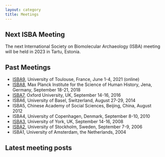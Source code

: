 ```yaml
---
layout: category
title: Meetings
---
```


## Next ISBA Meeting

The next International Society on Biomolecular Archaeology (ISBA) meeting will be held in 2023 in Tartu, Estonia.

## Past Meetings

- [ISBA9](https://isba9.sciencesconf.org/), University of Toulouse, France, June 1-4, 2021 (online)
- [ISBA8](https://www.shh.mpg.de/1068358/8th-international-symposium-on-biomolecular-archaeology-isba-2018), Max Planck Institute for the Science of Human History, Jena, Germany, September 18-21, 2018
- [ISBA7](https://www.ucl.ac.uk/human-evolution/events/2016/sep/7th-international-symposium-biomolecular-archaeology), Oxford University, UK, September 14-16, 2016
- ISBA6, University of Basel, Switzerland, August 27-29, 2014
- ISBA5, Chinese Academy of Social Sciences, Beijing, China, August 2012
- ISBA4, University of Copenhagen, Denmark, September 8-10, 2010
- [ISBA3](https://www.york.ac.uk/archaeology/ISBA3/), University of York, UK, September 14-16, 2008
- [ISBA2](https://www.archaeology.su.se/polopoly_fs/1.35651.1320940162!/ISBA2_abstracts.pdf), University of Stockholm, Sweden, September 7-9, 2006
- ISBA1, University of Amsterdam, the Netherlands, 2004

## Latest meeting posts
